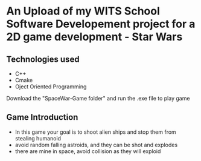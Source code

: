 # An Upload of my WITS School Software Developement project for a 2D game development - Star Wars

## Technologies used
- C++
- Cmake
- Oject Oriented Programming

Download the "SpaceWar-Game folder" and run the .exe file to play game

## Game Introduction 
- In this game your goal is to shoot alien ships and stop them from stealing humanoid
- avoid random falling astroids, and they can be shot and explodes
- there are mine in space, avoid collision as they will exploid
